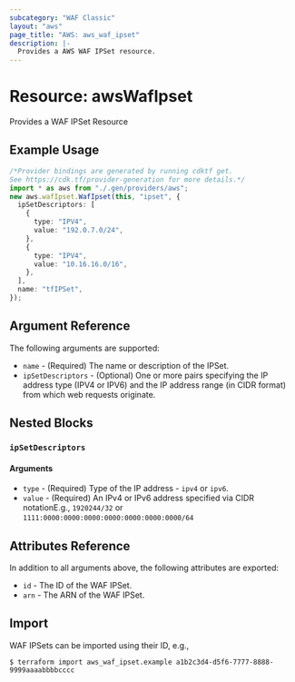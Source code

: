 ```yaml
---
subcategory: "WAF Classic"
layout: "aws"
page_title: "AWS: aws_waf_ipset"
description: |-
  Provides a AWS WAF IPSet resource.
---
```


# Resource: awsWafIpset

Provides a WAF IPSet Resource

## Example Usage

```typescript
/*Provider bindings are generated by running cdktf get.
See https://cdk.tf/provider-generation for more details.*/
import * as aws from "./.gen/providers/aws";
new aws.wafIpset.WafIpset(this, "ipset", {
  ipSetDescriptors: [
    {
      type: "IPV4",
      value: "192.0.7.0/24",
    },
    {
      type: "IPV4",
      value: "10.16.16.0/16",
    },
  ],
  name: "tfIPSet",
});

```

## Argument Reference

The following arguments are supported:

* `name` - (Required) The name or description of the IPSet.
* `ipSetDescriptors` - (Optional) One or more pairs specifying the IP address type (IPV4 or IPV6) and the IP address range (in CIDR format) from which web requests originate.

## Nested Blocks

### `ipSetDescriptors`

#### Arguments

* `type` - (Required) Type of the IP address - `ipv4` or `ipv6`.
* `value` - (Required) An IPv4 or IPv6 address specified via CIDR notationE.g., `1920244/32` or `1111:0000:0000:0000:0000:0000:0000:0000/64`

## Attributes Reference

In addition to all arguments above, the following attributes are exported:

* `id` - The ID of the WAF IPSet.
* `arn` - The ARN of the WAF IPSet.

## Import

WAF IPSets can be imported using their ID, e.g.,

```console
$ terraform import aws_waf_ipset.example a1b2c3d4-d5f6-7777-8888-9999aaaabbbbcccc
```
